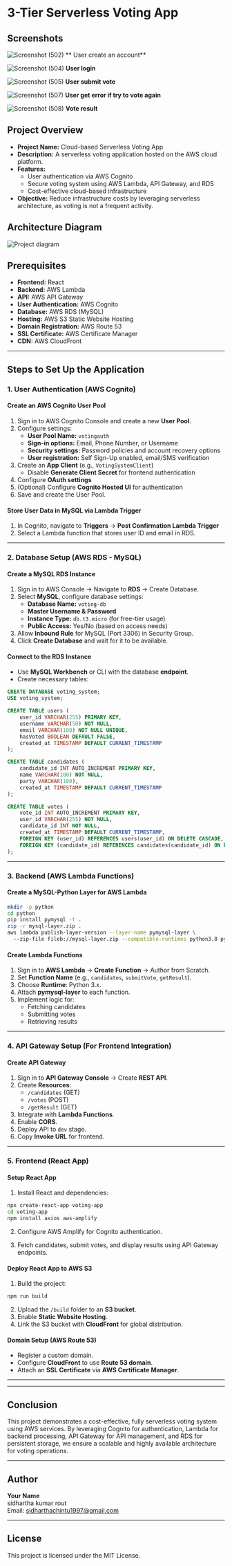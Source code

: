 # 3-Tier Serverless Voting App

## Screenshots

![Screenshot (502)](https://github.com/user-attachments/assets/6efba770-6469-4d0c-b8ad-6dfdc2f17315)
** User create an account**

![Screenshot (504)](https://github.com/user-attachments/assets/7f406b3f-6d3c-48f9-8795-4f2b14a7c9ff)
**User login**

![Screenshot (505)](https://github.com/user-attachments/assets/ea6b152b-b9e5-4873-ad2a-c6b4bca9121c)
**User submit vote**

![Screenshot (507)](https://github.com/user-attachments/assets/08c8be3e-4165-41cd-a146-b978262943f8)
**User get error if try to vote again**

![Screenshot (508)](https://github.com/user-attachments/assets/f276a9e8-51a7-430f-b9ac-dceaf9f8f0df)
**Vote result**

## Project Overview

- **Project Name:** Cloud-based Serverless Voting App
- **Description:** A serverless voting application hosted on the AWS cloud platform.
- **Features:**
  - User authentication via AWS Cognito
  - Secure voting system using AWS Lambda, API Gateway, and RDS
  - Cost-effective cloud-based infrastructure
- **Objective:** Reduce infrastructure costs by leveraging serverless architecture, as voting is not a frequent activity.

## Architecture Diagram


![Project diagram](https://github.com/user-attachments/assets/8a0827c1-5d8f-413b-972a-133f8141befe)

## Prerequisites

- **Frontend:** React
- **Backend:** AWS Lambda
- **API:** AWS API Gateway
- **User Authentication:** AWS Cognito
- **Database:** AWS RDS (MySQL)
- **Hosting:** AWS S3 Static Website Hosting
- **Domain Registration:** AWS Route 53
- **SSL Certificate:** AWS Certificate Manager
- **CDN:** AWS CloudFront

---

## Steps to Set Up the Application

### 1. User Authentication (AWS Cognito)

#### Create an AWS Cognito User Pool
1. Sign in to AWS Cognito Console and create a new **User Pool**.
2. Configure settings:
   - **User Pool Name:** `votingauth`
   - **Sign-in options:** Email, Phone Number, or Username
   - **Security settings:** Password policies and account recovery options
   - **User registration:** Self Sign-Up enabled, email/SMS verification
3. Create an **App Client** (e.g., `VotingSystemClient`)
   - Disable **Generate Client Secret** for frontend authentication
4. Configure **OAuth settings**
5. (Optional) Configure **Cognito Hosted UI** for authentication
6. Save and create the User Pool.

#### Store User Data in MySQL via Lambda Trigger
1. In Cognito, navigate to **Triggers** → **Post Confirmation Lambda Trigger**
2. Select a Lambda function that stores user ID and email in RDS.

---

### 2. Database Setup (AWS RDS - MySQL)

#### Create a MySQL RDS Instance
1. Sign in to AWS Console → Navigate to **RDS** → Create Database.
2. Select **MySQL**, configure database settings:
   - **Database Name:** `voting-db`
   - **Master Username & Password**
   - **Instance Type:** `db.t3.micro` (for free-tier usage)
   - **Public Access:** Yes/No (based on access needs)
3. Allow **Inbound Rule** for MySQL (Port 3306) in Security Group.
4. Click **Create Database** and wait for it to be available.

#### Connect to the RDS Instance
- Use **MySQL Workbench** or CLI with the database **endpoint**.
- Create necessary tables:

```sql
CREATE DATABASE voting_system;
USE voting_system;

CREATE TABLE users (
    user_id VARCHAR(255) PRIMARY KEY,
    username VARCHAR(50) NOT NULL,
    email VARCHAR(100) NOT NULL UNIQUE,
    hasVoted BOOLEAN DEFAULT FALSE,
    created_at TIMESTAMP DEFAULT CURRENT_TIMESTAMP
);

CREATE TABLE candidates (
    candidate_id INT AUTO_INCREMENT PRIMARY KEY,
    name VARCHAR(100) NOT NULL,
    party VARCHAR(100),
    created_at TIMESTAMP DEFAULT CURRENT_TIMESTAMP
);

CREATE TABLE votes (
    vote_id INT AUTO_INCREMENT PRIMARY KEY,
    user_id VARCHAR(255) NOT NULL,
    candidate_id INT NOT NULL,
    created_at TIMESTAMP DEFAULT CURRENT_TIMESTAMP,
    FOREIGN KEY (user_id) REFERENCES users(user_id) ON DELETE CASCADE,
    FOREIGN KEY (candidate_id) REFERENCES candidates(candidate_id) ON DELETE CASCADE
);
```

---

### 3. Backend (AWS Lambda Functions)

#### Create a MySQL-Python Layer for AWS Lambda

```sh
mkdir -p python
cd python
pip install pymysql -t .
zip -r mysql-layer.zip .
aws lambda publish-layer-version --layer-name pymysql-layer \  
  --zip-file fileb://mysql-layer.zip --compatible-runtimes python3.8 python3.9
```

#### Create Lambda Functions
1. Sign in to **AWS Lambda** → **Create Function** → Author from Scratch.
2. Set **Function Name** (e.g., `candidates`, `submitVote`, `getResult`).
3. Choose **Runtime**: Python 3.x.
4. Attach **pymysql-layer** to each function.
5. Implement logic for:
   - Fetching candidates
   - Submitting votes
   - Retrieving results

---

### 4. API Gateway Setup (For Frontend Integration)

#### Create API Gateway
1. Sign in to **API Gateway Console** → Create **REST API**.
2. Create **Resources**:
   - `/candidates` (GET)
   - `/votes` (POST)
   - `/getResult` (GET)
3. Integrate with **Lambda Functions**.
4. Enable **CORS**.
5. Deploy API to `dev` stage.
6. Copy **Invoke URL** for frontend.

---

### 5. Frontend (React App)

#### Setup React App
1. Install React and dependencies:

```sh
npx create-react-app voting-app
cd voting-app
npm install axios aws-amplify
```

2. Configure AWS Amplify for Cognito authentication.

3. Fetch candidates, submit votes, and display results using API Gateway endpoints.

#### Deploy React App to AWS S3
1. Build the project:

```sh
npm run build
```

2. Upload the `/build` folder to an **S3 bucket**.
3. Enable **Static Website Hosting**.
4. Link the S3 bucket with **CloudFront** for global distribution.

#### Domain Setup (AWS Route 53)
- Register a custom domain.
- Configure **CloudFront** to use **Route 53 domain**.
- Attach an **SSL Certificate** via **AWS Certificate Manager**.

---

---

## Conclusion
This project demonstrates a cost-effective, fully serverless voting system using AWS services. By leveraging Cognito for authentication, Lambda for backend processing, API Gateway for API management, and RDS for persistent storage, we ensure a scalable and highly available architecture for voting operations.

---

## Author
**Your Name**  
sidhartha kumar rout  
Email: sidharthachintu1997@gmail.com  

---

## License
This project is licensed under the MIT License.
